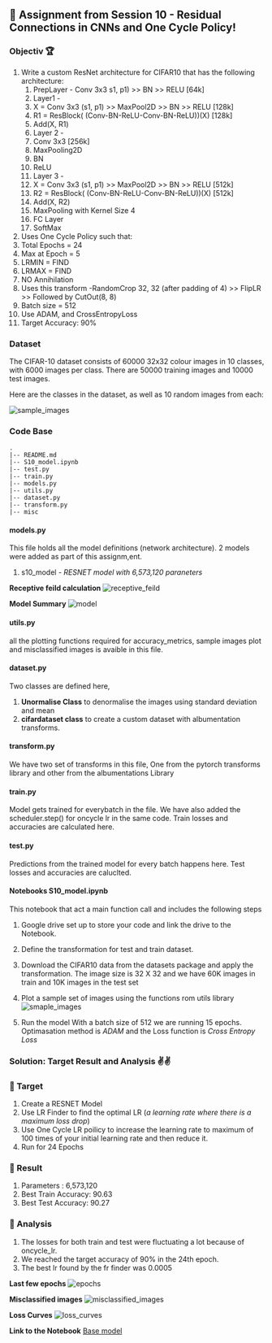 ## 🤖 Assignment from Session 10 - Residual Connections in CNNs and One Cycle Policy!

### Objectiv 🏆 
1. Write a custom ResNet architecture for CIFAR10 that has the following architecture:
   1. PrepLayer - Conv 3x3 s1, p1) >> BN >> RELU [64k]
   2. Layer1 -
   3. X = Conv 3x3 (s1, p1) >> MaxPool2D >> BN >> RELU [128k]
   4. R1 = ResBlock( (Conv-BN-ReLU-Conv-BN-ReLU))(X) [128k]
   5. Add(X, R1)
   6. Layer 2 -
   7. Conv 3x3 [256k]
   8. MaxPooling2D
   9. BN
   10. ReLU
   11. Layer 3 -
   12. X = Conv 3x3 (s1, p1) >> MaxPool2D >> BN >> RELU [512k]
   13. R2 = ResBlock( (Conv-BN-ReLU-Conv-BN-ReLU))(X) [512k]
   14. Add(X, R2)
   15. MaxPooling with Kernel Size 4
   16. FC Layer
   17. SoftMax
2. Uses One Cycle Policy such that:
3. Total Epochs = 24
4. Max at Epoch = 5
5. LRMIN = FIND
6. LRMAX = FIND
7. NO Annihilation
8. Uses this transform -RandomCrop 32, 32 (after padding of 4) >> FlipLR >> Followed by CutOut(8, 8)
9. Batch size = 512
10. Use ADAM, and CrossEntropyLoss
11. Target Accuracy: 90%

### Dataset
The CIFAR-10 dataset consists of 60000 32x32 colour images in 10 classes, with 6000 images per class. There are 50000 training images and 10000 test images.

Here are the classes in the dataset, as well as 10 random images from each:

![sample_images](https://github.com/prarthananbhat/ERA/blob/master/Session_8/misc/sample_images_downloaded.png)

### Code Base
```
.
|-- README.md
|-- S10_model.ipynb
|-- test.py
|-- train.py
|-- models.py
|-- utils.py
|-- dataset.py
|-- transform.py
|-- misc
```

#### models.py
This file holds all the model definitions (network architecture). 2 models were added as part of this assignm,ent. 
1. s10_model - *RESNET model with 6,573,120 paraneters*

**Receptive feild calculation**
![receptive_feild](https://github.com/prarthananbhat/ERA/blob/master/Session_9/misc/Step%201/receptive%20feild%20calculations.png)

**Model Summary**
![model](https://github.com/prarthananbhat/ERA/blob/master/Session_9/misc/Step%201/base_model.png)

#### utils.py
all the plotting functions required for accuracy_metrics, sample images plot and misclassified images is avaible in this file.

#### dataset.py
Two classes are defined here,
1. **Unormalise Class** to denormalise the images using standard deviation and mean
2. **cifardataset class** to create a custom dataset with albumentation transforms.

#### transform.py
We have two set of transforms in this file, One from the pytorch transforms library and other from the albumentations Library

#### train.py
Model gets trained for everybatch in the file. We have also added the scheduler.step() for oncycle lr in the same code. Train losses and accuracies are calculated here.

#### test.py
Predictions from the trained model for every batch happens here. Test losses and accuracies are caluclted.

#### Notebooks S10_model.ipynb
This notebook that act a main function call and includes the following steps

1. Google drive set up to store your code and link the drive to the Notebook.
2. Define the transformation for test and train dataset. 
3. Download the CIFAR10 data from the datasets package and apply the transformation.
 The image size is 32 X 32 and we have 60K images in train and 10K images in the test set

4. Plot a sample set of images using the functions rom utils library
![smaple_images](https://github.com/prarthananbhat/ERA/blob/master/Session_8/misc/Sample%20Images.png)

6. Run the model
With a batch size of 512 we are running 15 epochs.
Optimasation method is *ADAM* and the Loss function is *Cross Entropy Loss*


### Solution: Target Result and Analysis ✌✌️
### 🎯 Target
1. Create a RESNET Model
2. Use LR Finder to find the optimal LR (*a learning rate where there is a maximum loss drop*)
3. Use One Cycle LR poilicy to increase the learning rate to maximum of 100 times of your initial learning rate and then reduce it.
4. Run for 24 Epochs

### 💪 Result
1. Parameters : 6,573,120
2. Best Train Accuracy: 90.63
3. Best Test Accuracy: 90.27

### 👀 Analysis
1. The losses for both train and test were fluctuating a lot because of oncycle_lr.
2. We reached the target accuracy of 90% in the 24th epoch.
3. The best lr found by the fr finder was 0.0005

**Last few epochs**
![epochs](https://github.com/prarthananbhat/ERA/blob/master/Session_9/misc/Step%201/base_model_epochs.png)

**Misclassified images**
![misclassified_images](https://github.com/prarthananbhat/ERA/blob/master/Session_9/misc/Step%201/missclassified%20images.png)

**Loss Curves**
![loss_curves](https://github.com/prarthananbhat/ERA/blob/master/Session_9/misc/Step%201/base_model_loss_curves.png)

**Link to the Notebook**
[Base model](https://github.com/prarthananbhat/ERA/blob/master/Session_9/S9%20-%20base%20model.ipynb)





